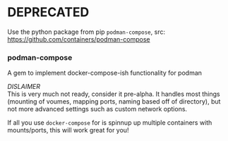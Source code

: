 # DEPRECATED
Use the python package from pip `podman-compose`, src: https://github.com/containers/podman-compose

### podman-compose
A gem to implement docker-compose-ish functionality for podman

_*DISLAIMER*_  
This is very much not ready, consider it pre-alpha. It handles most things (mounting of voumes, mapping ports, naming based off of directory), but not more advanced settings such as custom network options.

If all you use `docker-compose` for is spinnup up multiple containers with mounts/ports, this will work great for you! 
